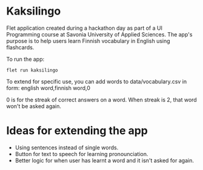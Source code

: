 # Kaksilingo

Flet application created during a hackathon day as part of a UI Programming course at Savonia University of Applied Sciences. The app's purpose is to help users learn Finnish vocabulary in English using flashcards.

To run the app:

```
flet run kaksilingo
```

To extend for specific use, you can add words to data/vocabulary.csv in form: english word,finnish word,0

0 is for the streak of correct answers on a word. When streak is 2, that word won't be asked again.

# Ideas for extending the app
- Using sentences instead of single words.
- Button for text to speech for learning pronounciation.
- Better logic for when user has learnt a word and it isn't asked for again.
